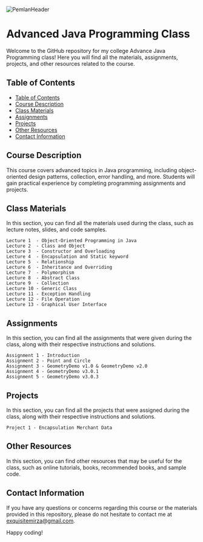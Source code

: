 ![PemlanHeader](https://user-images.githubusercontent.com/118604764/226203181-86717af0-5b93-4363-8043-da369d4ea594.svg)

# Advanced Java Programming Class

Welcome to the GitHub repository for my college Advance Java Programming class! Here you will find all the materials, assignments, projects, and other resources related to the course.

## Table of Contents

  - [Table of Contents](#table-of-contents)
  - [Course Description](#course-description)
  - [Class Materials](#class-materials)
  - [Assignments](#assignments)
  - [Projects](#projects)
  - [Other Resources](#other-resources)
  - [Contact Information](#contact-information)

## Course Description

This course covers advanced topics in Java programming, including object-oriented design patterns, collection, error handling, and more. Students will gain practical experience by completing programming assignments and projects.

## Class Materials 

In this section, you can find all the materials used during the class, such as lecture notes, slides, and code samples.

    Lecture 1  - Object-Oriented Programming in Java
    Lecture 2  - Class and Object
    Lecture 3  - Constructor and Overloading
    Lecture 4  - Encapsulation and Static keyword
    Lecture 5  - Relationship
    Lecture 6  - Inheritance and Overriding
    Lecture 7  - Polymorphism
    Lecture 8  - Abstract Class
    Lecture 9  - Collection
    Lecture 10 - Generic Class
    Lecture 11 - Exception Handling
    Lecture 12 - File Operation
    Lecture 13 - Graphical User Interface

## Assignments

In this section, you can find all the assignments that were given during the class, along with their respective instructions and solutions.

    Assignment 1 - Introduction
    Assignment 2 - Point and Circle
    Assignment 3 - GeometryDemo v1.0 & GeometryDemo v2.0
    Assignment 4 - GeometryDemo v3.0.1
    Assignment 5 - GeometryDemo v3.0.3

## Projects

In this section, you can find all the projects that were assigned during the class, along with their respective instructions and solutions.

    Project 1 - Encapsulation Merchant Data

## Other Resources

In this section, you can find other resources that may be useful for the class, such as online tutorials, books, recommended books, and sample code.

## Contact Information

If you have any questions or concerns regarding this course or the materials provided in this repository, please do not hesitate to contact me at [exquisitemirza@gmail.com][email-me].

Happy coding!

[email-me]: mailto:exquisitemirza@gmail.com
